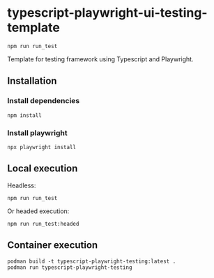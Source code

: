 # typescript-playwright-ui-testing-template

```npm run run_test```


Template for testing framework using Typescript and Playwright.

## Installation

### Install dependencies

```commandline
npm install
```

### Install playwright

```commandline
npx playwright install
```

## Local execution

Headless:

```commandline
npm run run_test
```

Or headed execution:

```commandline
npm run run_test:headed
```

## Container execution

```commandline
podman build -t typescript-playwright-testing:latest .
podman run typescript-playwright-testing
```
